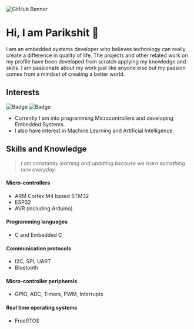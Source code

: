 ![GitHub Banner](https://user-images.githubusercontent.com/80714882/200172123-4bd162c7-ef93-4365-a4b0-0729d9a019a2.gif)

# Hi, I am Parikshit 👋

I am an embedded systems developer who believes technology can really create a difference in quality of life. The projects and other related work on my profile have been developed from scratch applying my knowledge and skills. I am passionate about my work just like anyone else but my passion comes from a mindset of creating a better world.

## Interests

![Badge](https://img.shields.io/badge/Embedded_Systems-1f6feb)
![Badge](https://img.shields.io/badge/Machine_Learning-orange)

- Currently I am into programming Microcontrollers and developing Embedded Systems.
- I also have interest in Machine Learning and Artificial Intelligence.

## Skills and Knowledge

> *I am constantly learning and updating because we learn something new everyday.*

#### Micro-controllers 
- ARM Cortex M4 based STM32 
- ESP32 
- AVR (including Arduino)

#### Programming languages 
- C and Embedded C

#### Communication protocols  
- I2C, SPI, UART 
- Bluetooth

#### Micro-controller peripherals 
- GPIO, ADC, Timers, PWM, Interrupts

#### Real time operating systems 
- FreeRTOS
